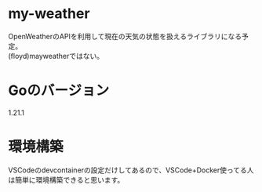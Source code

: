 # my-weather
OpenWeatherのAPIを利用して現在の天気の状態を扱えるライブラリになる予定。<br>
(floyd)mayweatherではない。

# Goのバージョン
1.21.1

# 環境構築
VSCodeのdevcontainerの設定だけしてあるので、VSCode+Docker使ってる人は簡単に環境構築できると思います。
